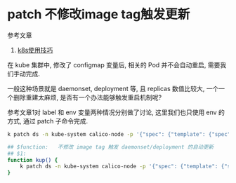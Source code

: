 # patch 不修改image tag触发更新

参考文章

1. [k8s使用技巧](https://blog.csdn.net/rariki/article/details/78595830)

在 kube 集群中, 修改了 configmap 变量后, 相关的 Pod 并不会自动重启, 需要我们手动完成.

一般这种场景就是 daemonset, deployment 等, 且 replicas 数值比较大, 一个一个删除重建太麻烦, 是否有一个办法能够触发重启机制呢?

参考文章1对 label 和 env 变量两种情况分别做了讨论, 这里我们也只使用 env 的方式, 通过 patch 子命令完成.

```bash
k patch ds -n kube-system calico-node -p '{"spec": {"template": {"spec": {"containers": [{"name": "calico-node", "env": [{"name":"updateTime","value":"123456"}]}]}}}}'
```


```bash
## $function:   不修改 image tag 触发 daemonset/deployment 的自动更新
## $1:          
function kup() {
    k patch ds -n kube-system calico-node -p '{"spec": {"template": {"spec": {"containers": [{"name": "calico-node", "env": [{"name":"updateTime","value":"123456"}]}]}}}}'
}
```
